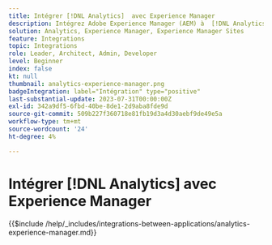 ```yaml
---
title: Intégrer [!DNL Analytics]  avec Experience Manager
description: Intégrez Adobe Experience Manager (AEM) à  [!DNL Analytics]  pour suivre et analyser le comportement des utilisateurs sur votre site web.
solution: Analytics, Experience Manager, Experience Manager Sites
feature: Integrations
topic: Integrations
role: Leader, Architect, Admin, Developer
level: Beginner
index: false
kt: null
thumbnail: analytics-experience-manager.png
badgeIntegration: label="Intégration" type="positive"
last-substantial-update: 2023-07-31T00:00:00Z
exl-id: 342a9df5-6fbd-40be-8de1-2d9aba8fde9d
source-git-commit: 509b227f360718e81fb19d3a4d30aebf9de49e5a
workflow-type: tm+mt
source-wordcount: '24'
ht-degree: 4%

---
```


# Intégrer [!DNL Analytics] avec Experience Manager

{{$include /help/_includes/integrations-between-applications/analytics-experience-manager.md}}
